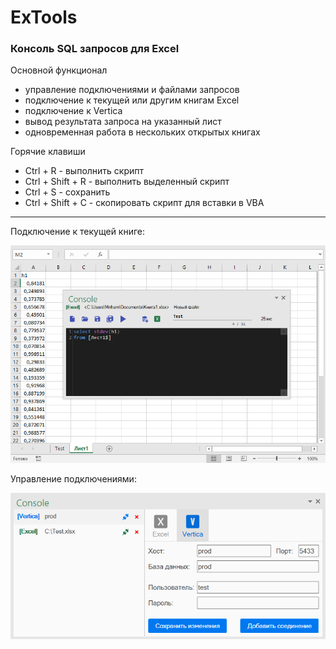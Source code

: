 # ExTools
### Консоль SQL запросов для Excel

Основной функционал
- управление подключениями и файлами запросов
- подключение к текущей или другим книгам Excel
- подключение к Vertica
- вывод результата запроса на указанный лист
- одновременная работа в нескольких открытых книгах

Горячие клавиши
- Ctrl + R - выполнить скрипт
- Ctrl + Shift + R - выполнить выделенный скрипт
- Ctrl + S - сохранить
- Ctrl + Shift + C - скопировать скрипт для вставки в VBA
---
Подключение к текущей книге:

<img src="./images/overview.png" >

Управление подключениями:

<img src="./images/connections.png" >
